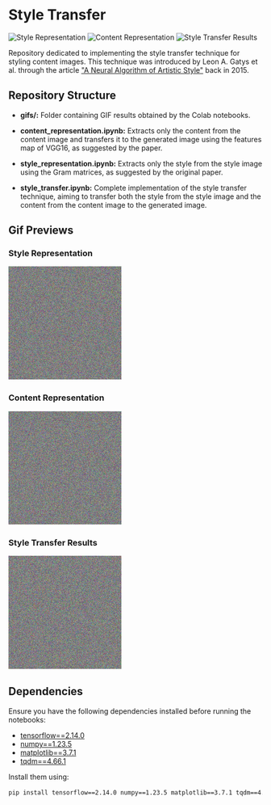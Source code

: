 # Style Transfer

![Style Representation](gifs/style_representation.gif) ![Content Representation](gifs/content_representation.gif) ![Style Transfer Results](gifs/style_transfer_results.gif)

Repository dedicated to implementing the style transfer technique for styling content images. This technique was introduced by Leon A. Gatys et al. through the article ["A Neural Algorithm of Artistic Style"](https://arxiv.org/abs/1508.06576) back in 2015.

## Repository Structure

- **gifs/:** Folder containing GIF results obtained by the Colab notebooks.

- **content_representation.ipynb:** Extracts only the content from the content image and transfers it to the generated image using the features map of VGG16, as suggested by the paper.

- **style_representation.ipynb:** Extracts only the style from the style image using the Gram matrices, as suggested by the original paper.

- **style_transfer.ipynb:** Complete implementation of the style transfer technique, aiming to transfer both the style from the style image and the content from the content image to the generated image.

## Gif Previews

### Style Representation
![Style Representation Preview](gifs/style_representation/style_progress.gif)

### Content Representation
![Content Representation Preview](gifs/content_representation/block4_conv1_content_progress.gif)

### Style Transfer Results
![Style Transfer Results Preview](gifs/style_transfer_results/block2_conv1_content_progress.gif)

## Dependencies

Ensure you have the following dependencies installed before running the notebooks:

- [tensorflow==2.14.0](https://pypi.org/project/tensorflow/2.14.0/)
- [numpy==1.23.5](https://pypi.org/project/numpy/1.23.5/)
- [matplotlib==3.7.1](https://pypi.org/project/matplotlib/3.7.1/)
- [tqdm==4.66.1](https://pypi.org/project/tqdm/4.66.1/)

Install them using:

```bash
pip install tensorflow==2.14.0 numpy==1.23.5 matplotlib==3.7.1 tqdm==4.66.1
